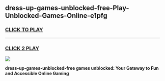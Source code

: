 
## dress-up-games-unblocked-free-Play-Unblocked-Games-Online-e1pfg
<h3>
<a href="https://premium76.site?title=dress-up-games-unblocked-free&ref=25A">CLICK TO PLAY</a></h3>
<hr>

<h3>
<a href="https://premium76.site?title=dress-up-games-unblocked-free&ref=25A">CLICK 2 PLAY</a>
  
</h3>

<a href="https://premium76.site?title=dress-up-games-unblocked-free&ref=25A"><img src="https://clearcache.store/games.png"></a>


**dress-up-games-unblocked-free games unblocked: Your Gateway to Fun and Accessible Online Gaming**
